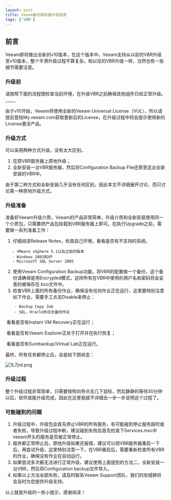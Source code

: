 ```yaml
---
layout: post
title: Veeam备份服务器升级指南
tags: ['VBR']
---
```


## 前言

Veeam即将推出全新的v10版本，在这个版本中，Veeam支持从以前的VBR升级至v10版本，整个平滑升级过程不算复杂，和以往的VBR升级一样，当然也有一些细节需要注意。



### 升级前

请按照下面的流程图检查当前环境，在升级VBR之前确保其他组件已经正常升级。

<img src="https://s2.ax1x.com/2020/02/13/1L4P8H.png" alt="1L4P8H.png" style="zoom:33%;" />



由于v10开始，Veeam将使用全新的Veeam Universal License（VUL），所以请提前登陆My.veeam.com获取更新后的License，在升级过程中将会提示使用新的License激活产品。



### 升级方式

可以采用两种方式升级，没有太大区别。

1. 在原VBR服务器上原地升级；
2. 全新安装一台VBR服务器，然后将Configuration Backup File还原至这台全新安装的VBR中。

由于第二种方式和全新安装几乎没有任何区别，因此本文不详细展开讨论，而只讨论第一种原地升级方式。

### 升级准备

准备好Veeam升级介质，Veeam的产品非常简单，升级介质和全新安装使用同一个介质包，只需要把产品包挂载到VBR服务器上即可。在执行Upgrade之前，需要做一系列准备工作：

1. 仔细阅读Release Notes，检查自己环境，看看是否有不支持的系统。

 ```
  	- VMware vSphere 5.1以及之前的版本
  	- Windows 2003和XP
  	- Microsoft SQL Server 2005
 ```

2. 使用Veeam Configuration Backup功能，将VBR的配置做一个备份，这个备份请确保是用Encrypted模式，这样所有在VBR中使用的用户名和密码将会妥善的被保存在.bco文件中。
3. 检查VBR上面的所有备份作业，确保没有任何作业正在运行，这里要特别注意如下作业，需要手工点击Disable来停止：

```
    - Backup Copy Job
    - SQL、Oracle的日志备份作业
```

​		看看是否有Instant VM Recovery正在运行；

​		看看是否有Veeam Explorer正处于打开并在执行恢复；

​		看看是否有Surebackup/Virtual Lab正在运行。

最终，所有任务都停止后，会是如下图状态：

![1L7jrd.png](https://s2.ax1x.com/2020/02/13/1L7jrd.png)



### 升级过程

整个升级过程非常简单，只需要按照向导点击几下鼠标，然后静静的等待30分钟以后，软件就能升级完成，因此在这里我就不详细去一步一步说明这个过程了。

### 可能碰到的问题

1. 升级过程中，升级包会首先停止VBR的所有服务，有可能碰到停止服务超时或者失败，导致升级过程中断，建议碰到失败后首先检查下Services.msc中veeam开头的服务是否被正常停止。
2. 服务都正常停止后，原地升级如果还报错，建议可以把VBR服务器重启一下后，再尝试升级，这里特别注意一下，在VBR重启后，需要重新检查所有VBR的作业，确保没有作业在自动运行。
3. 如果尝试多次都无法进行正常升级，建议使用上面提到的方法二，全新安装一台VBR，然后将Configuration backup文件导入。
4. 如果以上方法全部失败，请及时联系Veeam Support团队，我们的攻城狮将会及时为您提供升级支持。



以上就是升级的一些小提示，感谢阅读！






